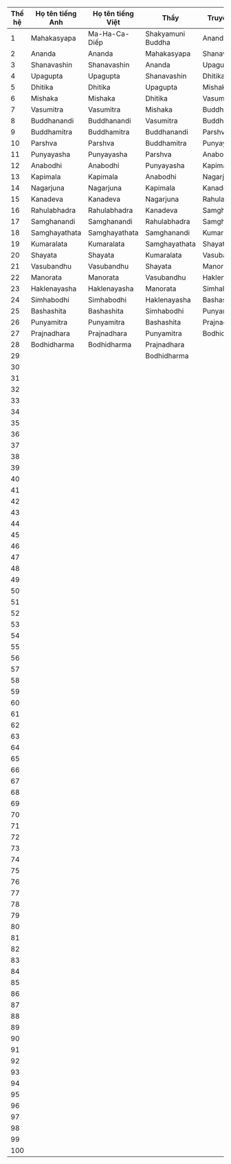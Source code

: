 | **Thế hệ** | **Họ tên tiếng Anh** | **Họ tên tiếng Việt** | **Thầy**          | **Truyền thừa** | **Học Trò** | **Niên đại** |
|------------|----------------------|-----------------------|-------------------|-----------------|-------------|--------------|
| 1          | Mahakasyapa          | Ma-Ha-Ca-Diếp         | Shakyamuni Buddha | Ananda          |             |              |
| 2          | Ananda               | Ananda                | Mahakasyapa       | Shanavashin     |             |              |
| 3          | Shanavashin          | Shanavashin           | Ananda            | Upagupta        |             |              |
| 4          | Upagupta             | Upagupta              | Shanavashin       | Dhitika         |             |              |
| 5          | Dhitika              | Dhitika               | Upagupta          | Mishaka         |             |              |
| 6          | Mishaka              | Mishaka               | Dhitika           | Vasumitra       |             |              |
| 7          | Vasumitra            | Vasumitra             | Mishaka           | Buddhanandi     |             |              |
| 8          | Buddhanandi          | Buddhanandi           | Vasumitra         | Buddhamitra     |             |              |
| 9          | Buddhamitra          | Buddhamitra           | Buddhanandi       | Parshva         |             |              |
| 10         | Parshva              | Parshva               | Buddhamitra       | Punyayasha      |             |              |
| 11         | Punyayasha           | Punyayasha            | Parshva           | Anabodhi        |             |              |
| 12         | Anabodhi             | Anabodhi              | Punyayasha        | Kapimala        |             |              |
| 13         | Kapimala             | Kapimala              | Anabodhi          | Nagarjuna       |             |              |
| 14         | Nagarjuna            | Nagarjuna             | Kapimala          | Kanadeva        |             |              |
| 15         | Kanadeva             | Kanadeva              | Nagarjuna         | Rahulabhadra    |             |              |
| 16         | Rahulabhadra         | Rahulabhadra          | Kanadeva          | Samghanandi     |             |              |
| 17         | Samghanandi          | Samghanandi           | Rahulabhadra      | Samghayathata   |             |              |
| 18         | Samghayathata        | Samghayathata         | Samghanandi       | Kumaralata      |             |              |
| 19         | Kumaralata           | Kumaralata            | Samghayathata     | Shayata         |             |              |
| 20         | Shayata              | Shayata               | Kumaralata        | Vasubandhu      |             |              |
| 21         | Vasubandhu           | Vasubandhu            | Shayata           | Manorata        |             |              |
| 22         | Manorata             | Manorata              | Vasubandhu        | Haklenayasha    |             |              |
| 23         | Haklenayasha         | Haklenayasha          | Manorata          | Simhabodhi      |             |              |
| 24         | Simhabodhi           | Simhabodhi            | Haklenayasha      | Bashashita      |             |              |
| 25         | Bashashita           | Bashashita            | Simhabodhi        | Punyamitra      |             |              |
| 26         | Punyamitra           | Punyamitra            | Bashashita        | Prajnadhara     |             |              |
| 27         | Prajnadhara          | Prajnadhara           | Punyamitra        | Bodhidharma     |             |              |
| 28         | Bodhidharma          | Bodhidharma           | Prajnadhara       |                 |             |              |
| 29         |                      |                       | Bodhidharma       |                 |             |              |
| 30         |                      |                       |                   |                 |             |              |
| 31         |                      |                       |                   |                 |             |              |
| 32         |                      |                       |                   |                 |             |              |
| 33         |                      |                       |                   |                 |             |              |
| 34         |                      |                       |                   |                 |             |              |
| 35         |                      |                       |                   |                 |             |              |
| 36         |                      |                       |                   |                 |             |              |
| 37         |                      |                       |                   |                 |             |              |
| 38         |                      |                       |                   |                 |             |              |
| 39         |                      |                       |                   |                 |             |              |
| 40         |                      |                       |                   |                 |             |              |
| 41         |                      |                       |                   |                 |             |              |
| 42         |                      |                       |                   |                 |             |              |
| 43         |                      |                       |                   |                 |             |              |
| 44         |                      |                       |                   |                 |             |              |
| 45         |                      |                       |                   |                 |             |              |
| 46         |                      |                       |                   |                 |             |              |
| 47         |                      |                       |                   |                 |             |              |
| 48         |                      |                       |                   |                 |             |              |
| 49         |                      |                       |                   |                 |             |              |
| 50         |                      |                       |                   |                 |             |              |
| 51         |                      |                       |                   |                 |             |              |
| 52         |                      |                       |                   |                 |             |              |
| 53         |                      |                       |                   |                 |             |              |
| 54         |                      |                       |                   |                 |             |              |
| 55         |                      |                       |                   |                 |             |              |
| 56         |                      |                       |                   |                 |             |              |
| 57         |                      |                       |                   |                 |             |              |
| 58         |                      |                       |                   |                 |             |              |
| 59         |                      |                       |                   |                 |             |              |
| 60         |                      |                       |                   |                 |             |              |
| 61         |                      |                       |                   |                 |             |              |
| 62         |                      |                       |                   |                 |             |              |
| 63         |                      |                       |                   |                 |             |              |
| 64         |                      |                       |                   |                 |             |              |
| 65         |                      |                       |                   |                 |             |              |
| 66         |                      |                       |                   |                 |             |              |
| 67         |                      |                       |                   |                 |             |              |
| 68         |                      |                       |                   |                 |             |              |
| 69         |                      |                       |                   |                 |             |              |
| 70         |                      |                       |                   |                 |             |              |
| 71         |                      |                       |                   |                 |             |              |
| 72         |                      |                       |                   |                 |             |              |
| 73         |                      |                       |                   |                 |             |              |
| 74         |                      |                       |                   |                 |             |              |
| 75         |                      |                       |                   |                 |             |              |
| 76         |                      |                       |                   |                 |             |              |
| 77         |                      |                       |                   |                 |             |              |
| 78         |                      |                       |                   |                 |             |              |
| 79         |                      |                       |                   |                 |             |              |
| 80         |                      |                       |                   |                 |             |              |
| 81         |                      |                       |                   |                 |             |              |
| 82         |                      |                       |                   |                 |             |              |
| 83         |                      |                       |                   |                 |             |              |
| 84         |                      |                       |                   |                 |             |              |
| 85         |                      |                       |                   |                 |             |              |
| 86         |                      |                       |                   |                 |             |              |
| 87         |                      |                       |                   |                 |             |              |
| 88         |                      |                       |                   |                 |             |              |
| 89         |                      |                       |                   |                 |             |              |
| 90         |                      |                       |                   |                 |             |              |
| 91         |                      |                       |                   |                 |             |              |
| 92         |                      |                       |                   |                 |             |              |
| 93         |                      |                       |                   |                 |             |              |
| 94         |                      |                       |                   |                 |             |              |
| 95         |                      |                       |                   |                 |             |              |
| 96         |                      |                       |                   |                 |             |              |
| 97         |                      |                       |                   |                 |             |              |
| 98         |                      |                       |                   |                 |             |              |
| 99         |                      |                       |                   |                 |             |              |
| 100        |                      |                       |                   |                 |             |              |
